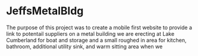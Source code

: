 # JeffsMetalBldg

The purpose of this project was to create a mobile first website to provide a link to potentail suppliers on a metal building we are erecting at Lake Cumberland for boat and storage and a small roughed in area for kitchen, bathroom, additional utility sink, and warm sitting area when we 